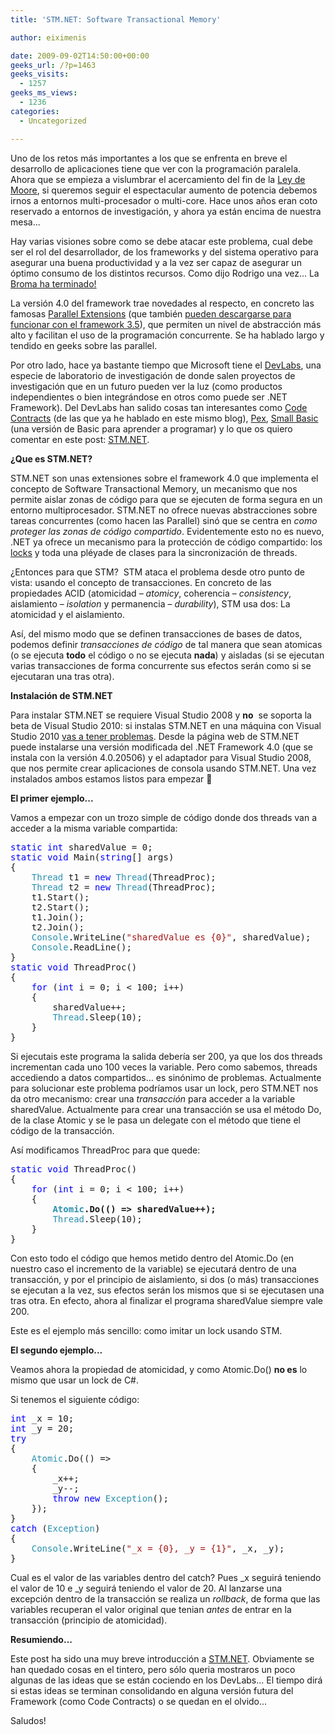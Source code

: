 ```yaml
---
title: 'STM.NET: Software Transactional Memory'

author: eiximenis

date: 2009-09-02T14:50:00+00:00
geeks_url: /?p=1463
geeks_visits:
  - 1257
geeks_ms_views:
  - 1236
categories:
  - Uncategorized

---
```

Uno de los retos más importantes a los que se enfrenta en breve el desarrollo de aplicaciones tiene que ver con la programación paralela. Ahora que se empieza a vislumbrar el acercamiento del fin de la [Ley de Moore][1], si queremos seguir el espectacular aumento de potencia debemos irnos a entornos multi-procesador o multi-core. Hace unos años eran coto reservado a entornos de investigación, y ahora ya están encima de nuestra mesa...

<!--more-->

Hay varias visiones sobre como se debe atacar este problema, cual debe ser el rol del desarrollador, de los frameworks y del sistema operativo para asegurar una buena productividad y a la vez ser capaz de asegurar un óptimo consumo de los distintos recursos. Como dijo Rodrigo una vez... La [Broma ha terminado!][2]

La versión 4.0 del framework trae novedades al respecto, en concreto las famosas [Parallel Extensions][3] (que también [pueden descargarse para funcionar con el framework 3.5][4]), que permiten un nivel de abstracción más alto y facilitan el uso de la programación concurrente. Se ha hablado largo y tendido en geeks sobre las parallel.

Por otro lado, hace ya bastante tiempo que Microsoft tiene el [DevLabs][5], una especie de laboratorio de investigación de donde salen proyectos de investigación que en un futuro pueden ver la luz (como productos independientes o bien integrándose en otros como puede ser .NET Framework). Del DevLabs han salido cosas tan interesantes como [Code Contracts][6] (de las que ya he hablado en este mismo blog), [Pex][7], [Small Basic][8] (una versión de Basic para aprender a programar) y lo que os quiero comentar en este post: [STM.NET][9].

**¿Que es STM.NET?**

STM.NET son unas extensiones sobre el framework 4.0 que implementa el concepto de Software Transactional Memory, un mecanismo que nos permite aislar zonas de código para que se ejecuten de forma segura en un entorno multiprocesador. STM.NET no ofrece nuevas abstracciones sobre tareas concurrentes (como hacen las Parallel) sinó que se centra en _como proteger las zonas de código compartido_. Evidentemente esto no es nuevo, .NET ya ofrece un mecanismo para la protección de código compartido: los [locks][10] y toda una pléyade de clases para la sincronización de threads.

¿Entonces para que STM?&nbsp; STM ataca el problema desde otro punto de vista: usando el concepto de transacciones. En concreto de las propiedades ACID (atomicidad _&ndash; atomicy_, coherencia &ndash; _consistency_, aislamiento &ndash; _isolation_ y permanencia &ndash; _durability_), STM usa dos: La atomicidad y el aislamiento.

Así, del mismo modo que se definen transacciones de bases de datos, podemos definir _transacciones de código_ de tal manera que sean atomicas (o se ejecuta **todo** el código o no se ejecuta **nada**) y aisladas (si se ejecutan varias transacciones de forma concurrente sus efectos serán como si se ejecutaran una tras otra).

**Instalación de STM.NET**

Para instalar STM.NET se requiere Visual Studio 2008 y **no**&nbsp; se soporta la beta de Visual Studio 2010: si instalas STM.NET en una máquina con Visual Studio 2010 [vas a tener problemas][11]. Desde la página web de STM.NET puede instalarse una versión modificada del .NET Framework 4.0 (que se instala con la versión 4.0.20506) y el adaptador para Visual Studio 2008, que nos permite crear aplicaciones de consola usando STM.NET. Una vez instalados ambos estamos listos para empezar 🙂

**El primer ejemplo...**

Vamos a empezar con un trozo simple de código donde dos threads van a acceder a la misma variable compartida:

<pre class="code"><span style="color: blue">static int </span>sharedValue = 0;
<span style="color: blue">static void </span>Main(<span style="color: blue">string</span>[] args)
{
<span style="color: green">    </span><span style="color: #2b91af">Thread </span>t1 = <span style="color: blue">new </span><span style="color: #2b91af">Thread</span>(ThreadProc);
    <span style="color: #2b91af">Thread </span>t2 = <span style="color: blue">new </span><span style="color: #2b91af">Thread</span>(ThreadProc);
    t1.Start();
    t2.Start();
    t1.Join();
    t2.Join();
    <span style="color: #2b91af">Console</span>.WriteLine(<span style="color: #a31515">"sharedValue es {0}"</span>, sharedValue);
    <span style="color: #2b91af">Console</span>.ReadLine();
}
<span style="color: blue">static void </span>ThreadProc()
{
    <span style="color: blue">for </span>(<span style="color: blue">int </span>i = 0; i &lt; 100; i++)
    {
        sharedValue++;
<span style="color: green">        </span><span style="color: #2b91af">Thread</span>.Sleep(10);
    }
}</pre>

Si ejecutais este programa la salida debería ser 200, ya que los dos threads incrementan cada uno 100 veces la variable. Pero como sabemos, threads accediendo a datos compartidos... es sinónimo de problemas. Actualmente para solucionar este problema podríamos usar un lock, pero STM.NET nos da otro mecanismo: crear una _transacción_ para acceder a la variable sharedValue. Actualmente para crear una transacción se usa el método Do, de la clase Atomic y se le pasa un delegate con el método que tiene el código de la transacción.

Así modificamos ThreadProc para que quede:

<pre class="code"><span style="color: blue">static void </span>ThreadProc()
{
    <span style="color: blue">for </span>(<span style="color: blue">int </span>i = 0; i &lt; 100; i++)
    {
        <strong><span style="color: #2b91af">Atomic</span>.Do(() =&gt; sharedValue++);</strong>
        <span style="color: #2b91af">Thread</span>.Sleep(10);
    }
}</pre>

Con esto todo el código que hemos metido dentro del Atomic.Do (en nuestro caso el incremento de la variable) se ejecutará dentro de una transacción, y por el principio de aislamiento, si dos (o más) transacciones se ejecutan a la vez, sus efectos serán los mismos que si se ejecutasen una tras otra. En efecto, ahora al finalizar el programa sharedValue siempre vale 200.

Este es el ejemplo más sencillo: como imitar un lock usando STM.

**El segundo ejemplo...**

Veamos ahora la propiedad de atomicidad, y como Atomic.Do() **no es** lo mismo que usar un lock de C#.

Si tenemos el siguiente código:

<pre class="code"><span style="color: blue">int </span>_x = 10;
<span style="color: blue">int </span>_y = 20;
<span style="color: blue">try
</span>{
    <span style="color: #2b91af">Atomic</span>.Do(() =&gt;
    {
        _x++;
        _y--;
        <span style="color: blue">throw new </span><span style="color: #2b91af">Exception</span>();
    });
}
<span style="color: blue">catch </span>(<span style="color: #2b91af">Exception</span>)
{
    <span style="color: #2b91af">Console</span>.WriteLine(<span style="color: #a31515">"_x = {0}, _y = {1}"</span>, _x, _y);
}</pre>

[][12]

Cual es el valor de las variables dentro del catch? Pues \_x seguirá teniendo el valor de 10 e \_y seguirá teniendo el valor de 20. Al lanzarse una excepción dentro de la transacción se realiza un _rollback_, de forma que las variables recuperan el valor original que tenian _antes_ de entrar en la transacción (principio de atomicidad).

**Resumiendo...**

Este post ha sido una muy breve introducción a [STM.NET][9]. Obviamente se han quedado cosas en el tintero, pero sólo queria mostraros un poco algunas de las ideas que se están cociendo en los DevLabs... El tiempo dirá si estas ideas se terminan consolidando en alguna versión futura del Framework (como Code Contracts) o se quedan en el olvido...

Saludos!

 [1]: http://es.wikipedia.org/wiki/Ley_de_Moore
 [2]: /blogs/jalarcon/archive/2008/10/10/procesadores-multicore-amenaza-para-la-industria.aspx
 [3]: http://blogs.msdn.com/pfxteam/
 [4]: http://www.microsoft.com/downloads/details.aspx?FamilyId=348F73FD-593D-4B3C-B055-694C50D2B0F3&displaylang=en
 [5]: http://msdn.microsoft.com/en-us/devlabs/default.aspx
 [6]: http://msdn.microsoft.com/en-us/devlabs/dd491992.aspx
 [7]: http://research.microsoft.com/en-us/projects/Pex/
 [8]: http://msdn.microsoft.com/en-us/devlabs/cc950524.aspx
 [9]: http://msdn.microsoft.com/en-us/devlabs/ee334183.aspx
 [10]: http://msdn.microsoft.com/en-us/library/system.threading.monitor(VS.71).aspx
 [11]: http://social.msdn.microsoft.com/Forums/en-US/stmdevlab/thread/8ece5a15-d02e-410d-ba23-30f778dad00d/
 [12]: http://11011.net/software/vspaste